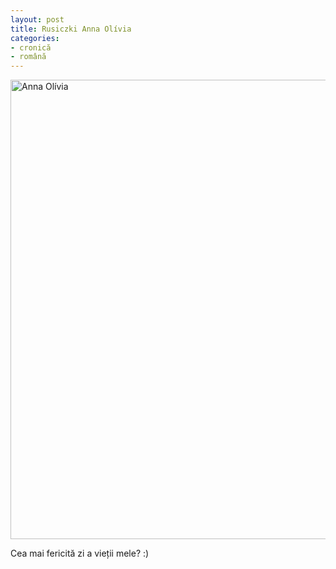 ```yaml
---
layout: post
title: Rusiczki Anna Olívia
categories:
- cronică
- română
---
```

<a href="https://content.rusiczki.net/2016/02/P2080456-res.jpg" rel="attachment wp-att-5077"><img src="https://content.rusiczki.net/2016/02/P2080456-res-980x735.jpg" alt="Anna Olívia" width="980" height="735" class="alignnone size-medium wp-image-5077" /></a>

Cea mai fericită zi a vieții mele? :)